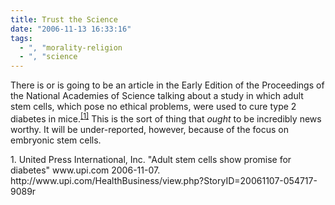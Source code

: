 ```yaml
---
title: Trust the Science
date: "2006-11-13 16:33:16"
tags:
  - ", "morality-religion
  - ", "science
---
```

There is or is going to be an article in the Early Edition of the Proceedings of the National Academies of Science talking about a study in which adult stem cells, which pose no ethical problems, were used to cure type 2 diabetes in mice.<sup>[\[1\]][ref1]</sup>  This is the sort of thing that *ought* to be incredibly news worthy.  It will be under-reported, however, because of the focus on embryonic stem cells.

<div markdown="1" class="postrefs">
1.  United Press International, Inc.  "Adult stem cells show promise for diabetes"  www.upi.com  2006-11-07.  http://www.upi.com/HealthBusiness/view.php?StoryID=20061107-054717-9089r
</div>

[ref1]: http://www.upi.com/HealthBusiness/view.php?StoryID=20061107-054717-9089r "Adult stem cells show promise for diabetes"


